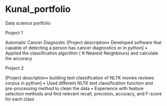 # Kunal_portfolio
Data science portfolio

Project 1

Automatic Cancer Diagnostic
[Project description• Developed software that capable of detecting a person has cancer diagnostics or  in python]
• Applied the classification algorithm ( K-Nearest Neighbours) and calculate the accuracy

Project 2
 
[Project description• building text classification of NLTK movies reviews corpus in python]
• Used different NLTK text classification function and pre-processing method to clean the data
• Experience with feature selection methods and find relevant recall, precision, accuracy, and F-score for each class
